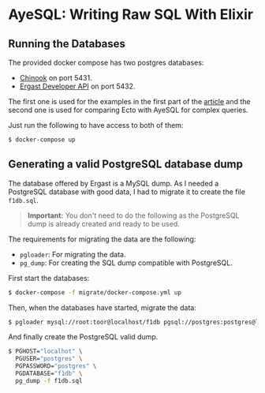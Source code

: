# AyeSQL: Writing Raw SQL With Elixir

## Running the Databases

The provided docker compose has two postgres databases:

- [Chinook](https://github.com/lerocha/chinook-database) on port 5431.
- [Ergast Developer API](https://ergast.com/mrd/db/) on port 5432.

The first one is used for the examples in the first part of the [article]()
and the second one is used for comparing Ecto with AyeSQL for complex queries.

Just run the following to have access to both of them:

```bash
$ docker-compose up
```

## Generating a valid PostgreSQL database dump

The database offered by Ergast is a MySQL dump. As I needed a PostgreSQL
database with good data, I had to migrate it to create the file `f1db.sql`.

> **Important:** You don't need to do the following as the PostgreSQL dump is
> already created and ready to be used.

The requirements for migrating the data are the following:

- `pgloader`: For migrating the data.
- `pg_dump`: For creating the SQL dump compatible with PostgreSQL.

First start the databases:

```bash
$ docker-compose -f migrate/docker-compose.yml up
```

Then, when the databases have started, migrate the data:

```bash
$ pgloader mysql://root:toor@localhost/f1db pgsql://postgres:postgres@localhost/f1db
```

And finally create the PostgreSQL valid dump.

```bash
$ PGHOST="localhot" \
  PGUSER="postgres" \
  PGPASSWORD="postgres" \
  PGDATABASE="f1db" \
  pg_dump -f f1db.sql
```
